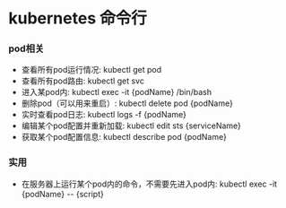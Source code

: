 # kubernetes 命令行
### pod相关
* 查看所有pod运行情况: kubectl get pod
* 查看所有pod路由: kubectl get svc
* 进入某pod内: kubectl exec -it {podName} /bin/bash 
* 删除pod（可以用来重启）: kubectl delete pod {podName}
* 实时查看pod日志: kubectl logs -f {podName}
* 编辑某个pod配置并重新加载: kubectl edit sts {serviceName}
* 获取某个pod配置信息: kubectl describe pod {podName}

### 实用
* 在服务器上运行某个pod内的命令，不需要先进入pod内: kubectl exec -it {podName} -- {script}